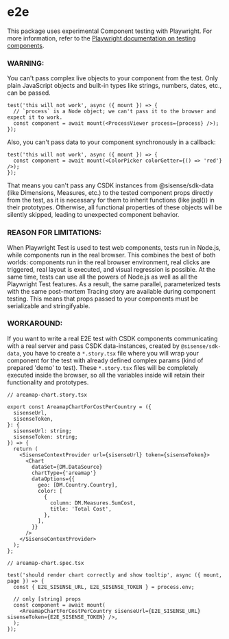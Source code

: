 # e2e

This package uses experimental Component testing with Playwright. For more information, refer to the [Playwright documentation on testing components](https://playwright.dev/docs/test-components).

### WARNING:

You can't pass complex live objects to your component from the test. Only plain JavaScript objects and built-in types like strings, numbers, dates, etc., can be passed.

```tsx
test('this will not work', async ({ mount }) => {
  // `process` is a Node object; we can't pass it to the browser and expect it to work.
  const component = await mount(<ProcessViewer process={process} />);
});
```

Also, you can't pass data to your component synchronously in a callback:

```tsx
test('this will not work', async ({ mount }) => {
  const component = await mount(<ColorPicker colorGetter={() => 'red'} />);
});
```

That means you can't pass any CSDK instances from @sisense/sdk-data (like Dimensions, Measures, etc.) to the tested component props directly from the test, as it is necessary for them to inherit functions (like jaql()) in their prototypes. Otherwise, all functional properties of these objects will be silently skipped, leading to unexpected component behavior.

### REASON FOR LIMITATIONS:

When Playwright Test is used to test web components, tests run in Node.js, while components run in the real browser. This combines the best of both worlds: components run in the real browser environment, real clicks are triggered, real layout is executed, and visual regression is possible. At the same time, tests can use all the powers of Node.js as well as all the Playwright Test features. As a result, the same parallel, parameterized tests with the same post-mortem Tracing story are available during component testing. This means that props passed to your components must be serializable and stringifyable.

### WORKAROUND:

If you want to write a real E2E test with CSDK components communicating with a real server and pass CSDK data-instances, created by `@sisense/sdk-data`, you have to create a `*.story.tsx` file where you will wrap your component for the test with already defined complex params (kind of prepared 'demo' to test). These `*.story.tsx` files will be completely executed inside the browser, so all the variables inside will retain their functionality and prototypes.

```tsx
// areamap-chart.story.tsx

export const AreamapChartForCostPerCountry = ({
  sisenseUrl,
  sisenseToken,
}: {
  sisenseUrl: string;
  sisenseToken: string;
}) => {
  return (
    <SisenseContextProvider url={sisenseUrl} token={sisenseToken}>
      <Chart
        dataSet={DM.DataSource}
        chartType={'areamap'}
        dataOptions={{
          geo: [DM.Country.Country],
          color: [
            {
              column: DM.Measures.SumCost,
              title: 'Total Cost',
            },
          ],
        }}
      />
    </SisenseContextProvider>
  );
};
```

```tsx
// areamap-chart.spec.tsx

test('should render chart correctly and show tooltip', async ({ mount, page }) => {
  const { E2E_SISENSE_URL, E2E_SISENSE_TOKEN } = process.env;

  // only [string] props
  const component = await mount(
    <AreamapChartForCostPerCountry sisenseUrl={E2E_SISENSE_URL} sisenseToken={E2E_SISENSE_TOKEN} />,
  );
});
```
